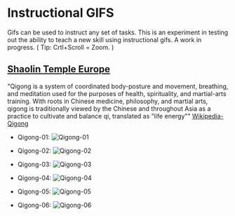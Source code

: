 Instructional GIFS
===================

Gifs can be used to instruct any set of tasks. This is an experiment in testing out the ability to teach a new skill using instructional gifs. A work in progress. ( Tip: Crtl+Scroll = Zoom. )

[Shaolin Temple Europe](https://www.youtube.com/@ShaolinTempleEurope 'Shaolin Temple Europe')
-----------------------------------------------------------------------------------------------

"Qigong is a system of coordinated body-posture and movement, breathing, and meditation used for the purposes of health, spirituality, and martial-arts training. With roots in Chinese medicine, philosophy, and martial arts, qigong is traditionally viewed by the Chinese and throughout Asia as a practice to cultivate and balance qi, translated as "life energy"" [Wikipedia-Qigong](https://en.wikipedia.org/wiki/Qigong 'Wikipedia-Qigong')

* Qigong-01:
![Qigong-01](https://github.com/decyphertek-io/instructional_gifs/raw/main/qigong/Shaolin_Qi_Gong_01.gif)

* Qigong-02:
![Qigong-02](https://github.com/decyphertek-io/instructional_gifs/raw/main/qigong/Shaolin_Qi_Gong_02.gif)

* Qigong-03:
![Qigong-03](https://github.com/decyphertek-io/instructional_gifs/raw/main/qigong/Shaolin_Qi_Gong_03.gif)

* Qigong-04:
![Qigong-04](https://github.com/decyphertek-io/instructional_gifs/raw/main/qigong/Shaolin_Qi_Gong_04.gif)

* Qigong-05:
![Qigong-05](https://github.com/decyphertek-io/instructional_gifs/raw/main/qigong/Shaolin_Qi_Gong_05.gif)

* Qigong-06:
![Qigong-06](https://github.com/decyphertek-io/instructional_gifs/raw/main/qigong/Shaolin_Qi_Gong_06.gif)
